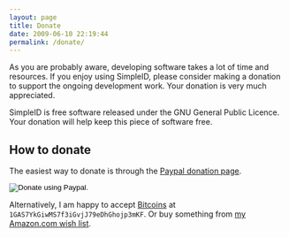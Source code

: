 ```yaml
---
layout: page
title: Donate
date: 2009-06-10 22:19:44
permalink: /donate/
---
```


As you are probably aware, developing software takes a lot of time and resources.  If you enjoy using SimpleID, please consider making a donation to support the ongoing development work.  Your donation is very much appreciated.

SimpleID is free software released under the GNU General Public Licence.  Your donation will help keep this piece of software free.

## How to donate

The easiest way to donate is through the [Paypal donation page](https://www.paypal.com/cgi-bin/webscr?item_name=Donation+to+SimpleID&cmd=_donations&business=kmo%40users.sourceforge.net).

<a href="https://www.paypal.com/cgi-bin/webscr?item_name=Donation+to+SimpleID&amp;cmd=_donations&amp;business=kmo%40users.sourceforge.net"><input type="image" src="https://www.paypal.com/en_AU/i/btn/btn_donate_LG.gif" border="0" name="submit" alt="Donate using Paypal."></a>

Alternatively, I am happy to accept [Bitcoins](bitcoin:1GAS7YkGiwMS7f3iGvjJ79eDhGhojp3mKF?label=Donation%20to%20SimpleID) at `1GAS7YkGiwMS7f3iGvjJ79eDhGhojp3mKF`.  Or buy something from [my Amazon.com wish list](http://a.co/56v78h2).
